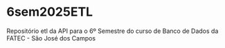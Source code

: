 # 6sem2025ETL
Repositório etl da API para o 6º Semestre do curso de Banco de Dados da FATEC - São José dos Campos
